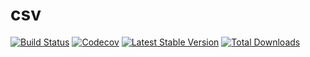 # csv

[![Build Status](https://img.shields.io/travis/phlib/csv/master.svg)](https://travis-ci.org/phlib/csv)
[![Codecov](https://img.shields.io/codecov/c/github/phlib/csv.svg)](https://codecov.io/gh/phlib/csv)
[![Latest Stable Version](https://img.shields.io/packagist/v/phlib/csv.svg)](https://packagist.org/packages/phlib/csv)
[![Total Downloads](https://img.shields.io/packagist/dt/phlib/csv.svg)](https://packagist.org/packages/phlib/csv)
